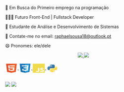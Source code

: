 
🔭 Em Busca do Primeiro emprego na programação

👨🏼‍💻 Futuro Front-End | Fullstack Developer

🌱 Estudante de Análise e Desenvolvimento de Sistemas

💬 Contate-me no email: raphaelsousa18@outlook.pt

😄 Pronomes: ele/dele
<div align="center">
  <a href="https://github.com/RaphaelDev22">
  <img height="180em" src="https://github-readme-stats.vercel.app/api?username=RaphaelDev22&show_icons=true&theme=dark&include_all_commits=true&count_private=true"/>
  <img height="180em" src="https://github-readme-stats.vercel.app/api/top-langs/?username=RaphaelDev22&layout=compact&langs_count=7&theme=white"/>
</div>
<div style="display: inline_block"><br>
<img align="center" alt="Rafa-HTML" height="30" width="40" src="https://raw.githubusercontent.com/devicons/devicon/master/icons/html5/html5-original.svg">
<img align="center" alt="Rafa-CSS" height="30" width="40" src="https://raw.githubusercontent.com/devicons/devicon/master/icons/css3/css3-original.svg">
<img align="center" alt="Rafa-Js" height="30" width="40" src="https://raw.githubusercontent.com/devicons/devicon/master/icons/javascript/javascript-plain.svg">
<img align="center" alt="Rafa-Python" height="30" width="40" src="https://raw.githubusercontent.com/devicons/devicon/master/icons/python/python-original.svg">
</div>

##

</div>
<a href="https://www.linkedin.com/in/raphael-sousa-11706a229/" target="_blank"><img src="https://img.shields.io/badge/-LinkedIn-%230077B5?style=for-the-badge&logo=linkedin&logoColor=white" target="_blank"></a> 
<a href = "raphaelsousa18@outlook.pt"><img src="https://img.shields.io/badge/-Outlook-%23333?style=for-the-badge&logo=outlook&logoColor=white" target="_blank"></a>
</div>
